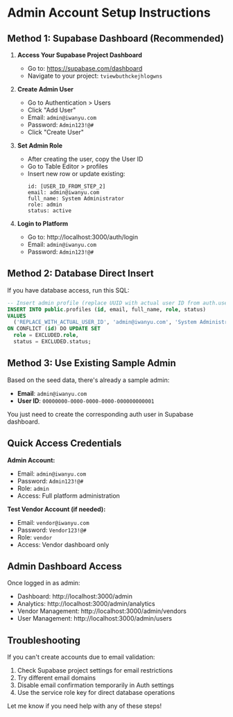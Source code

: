 # Admin Account Setup Instructions

## Method 1: Supabase Dashboard (Recommended)

1. **Access Your Supabase Project Dashboard**
   - Go to: https://supabase.com/dashboard
   - Navigate to your project: `tviewbuthckejhlogwns`

2. **Create Admin User**
   - Go to Authentication > Users
   - Click "Add User"
   - Email: `admin@iwanyu.com`
   - Password: `Admin123!@#`
   - Click "Create User"

3. **Set Admin Role**
   - After creating the user, copy the User ID
   - Go to Table Editor > profiles
   - Insert new row or update existing:
     ```
     id: [USER_ID_FROM_STEP_2]
     email: admin@iwanyu.com
     full_name: System Administrator
     role: admin
     status: active
     ```

4. **Login to Platform**
   - Go to: http://localhost:3000/auth/login
   - Email: `admin@iwanyu.com`
   - Password: `Admin123!@#`

## Method 2: Database Direct Insert

If you have database access, run this SQL:

```sql
-- Insert admin profile (replace UUID with actual user ID from auth.users)
INSERT INTO public.profiles (id, email, full_name, role, status) 
VALUES 
  ('REPLACE_WITH_ACTUAL_USER_ID', 'admin@iwanyu.com', 'System Administrator', 'admin', 'active')
ON CONFLICT (id) DO UPDATE SET
  role = EXCLUDED.role,
  status = EXCLUDED.status;
```

## Method 3: Use Existing Sample Admin

Based on the seed data, there's already a sample admin:
- **Email**: `admin@iwanyu.com`
- **User ID**: `00000000-0000-0000-0000-000000000001`

You just need to create the corresponding auth user in Supabase dashboard.

## Quick Access Credentials

**Admin Account:**
- Email: `admin@iwanyu.com`
- Password: `Admin123!@#`
- Role: `admin`
- Access: Full platform administration

**Test Vendor Account (if needed):**
- Email: `vendor@iwanyu.com`  
- Password: `Vendor123!@#`
- Role: `vendor`
- Access: Vendor dashboard only

## Admin Dashboard Access

Once logged in as admin:
- Dashboard: http://localhost:3000/admin
- Analytics: http://localhost:3000/admin/analytics
- Vendor Management: http://localhost:3000/admin/vendors
- User Management: http://localhost:3000/admin/users

## Troubleshooting

If you can't create accounts due to email validation:
1. Check Supabase project settings for email restrictions
2. Try different email domains
3. Disable email confirmation temporarily in Auth settings
4. Use the service role key for direct database operations

Let me know if you need help with any of these steps!
